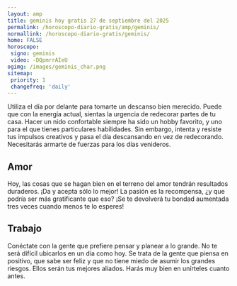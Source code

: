 ```yaml
---
layout: amp
title: geminis hoy gratis 27 de septiembre del 2025 
permalink: /horoscopo-diario-gratis/amp/geminis/
normallink: /horoscopo-diario-gratis/geminis/
home: FALSE
horoscopo:
 signo: geminis
 video: -DQpmrrAIeU
ogimg: /images/geminis_char.png
sitemap:
 priority: 1
 changefreq: 'daily'
---
```



Utiliza el día por delante para tomarte un descanso bien merecido. Puede que con la energía actual, sientas la urgencia de redecorar partes de tu casa. Hacer un nido confortable siempre ha sido un hobby favorito, y uno para el que tienes particulares habilidades. Sin embargo, intenta y resiste tus impulsos creativos y pasa el día descansando en vez de redecorando. Necesitarás armarte de fuerzas para los días venideros.

## Amor

Hoy, las cosas que se hagan bien en el terreno del amor tendrán resultados duraderos. ¡Da y acepta sólo lo mejor! La pasión es la recompensa, ¿y que podría ser más gratificante que eso? ¡Se te devolverá tu bondad aumentada tres veces cuando menos te lo esperes!

## Trabajo

Conéctate con la gente que prefiere pensar y planear a lo grande. No te será difícil ubicarlos en un día como hoy. Se trata de la gente que piensa en positivo, que sabe ser feliz y que no tiene miedo de asumir los grandes riesgos. Ellos serán tus mejores aliados. Harás muy bien en unírteles cuanto antes.